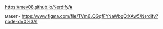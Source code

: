 https://mev08.github.io/Nerdify/#

макет - https://www.figma.com/file/TVm6LQGqfFYNaWbgQtXAw5/Nerdify?node-id=0%3A1